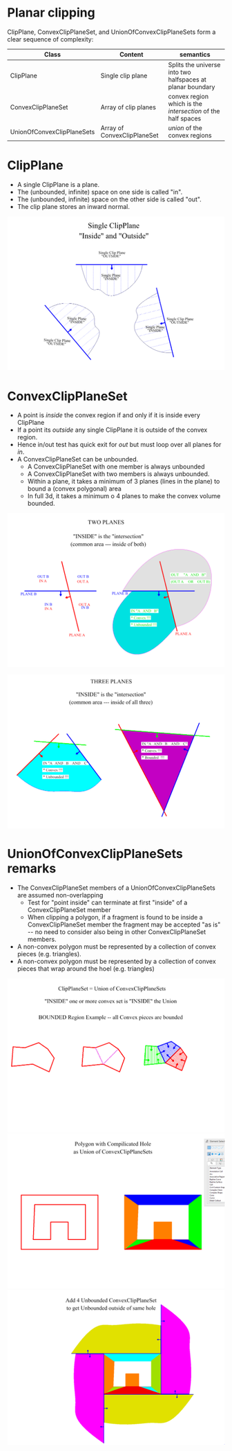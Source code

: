 # Planar clipping

ClipPlane, ConvexClipPlaneSet, and UnionOfConvexClipPlaneSets form a clear sequence of complexity:

| Class | Content | semantics |
|---------------|-------------------|--------------|
| ClipPlane | Single clip plane | Splits the universe into two halfspaces at planar boundary |
| ConvexClipPlaneSet | Array of clip planes | convex region which is the _intersection_ of the half spaces |
| UnionOfConvexClipPlaneSets | Array of ConvexClipPlaneSet | _union_ of the convex regions |

# ClipPlane

* A single ClipPlane is a plane.
* The (unbounded, infinite) space on one side is called "in".
* The (unbounded, infinite) space on the other side is called "out".
* The clip plane stores an inward normal.

![>](./figs/ClipPlanes/SingleClipPlane.png)

# ConvexClipPlaneSet

* A point is _inside_ the convex region if and only if it is inside every ClipPlane
* If a point its _outside_ any single ClipPlane it is outside of the convex region.
* Hence in/out test has quick exit for _out_ but must loop over all planes for _in_.
* A ConvexClipPlaneSet can be unbounded.
  * A ConvexClipPlaneSet with one member is always unbounded
  * A ConvexClipPlaneSet with two members is always unbounded.
  * Within a plane, it takes a minimum of 3 planes (lines in the plane) to bound a (convex polygonal) area
  * In full 3d, it takes a minimum o 4 planes to make the convex volume bounded.

![>](./figs/ClipPlanes/ConvexClipPlaneSetTwoPlanes.png)

![>](./figs/ClipPlanes/ConvexClipPlaneSetThreePlanes.png)

# UnionOfConvexClipPlaneSets remarks

* The ConvexClipPlaneSet members of a UnionOfConvexClipPlaneSets are assumed non-overlapping
  * Test for "point inside" can terminate at first "inside" of a ConvexClipPlaneSet member
  * When clipping a polygon, if a fragment is found to be inside a ConvexClipPlaneSet member the fragment may be accepted "as is" -- no need to consider also being in other ConvexClipPlaneSet members.
* A non-convex polygon must be represented by a collection of convex pieces (e.g. triangles).
* A non-convex polygon must be represented by a collection of convex pieces that wrap around the hoel (e.g. triangles)

![>](./figs/ClipPlanes/ClipPlaneSetBounded.png)
![>](./figs/ClipPlanes/PolygonWithHoleAsClipPlaneSet.png)
![>](./figs/ClipPlanes/UnboundedClipAroundHole.png)